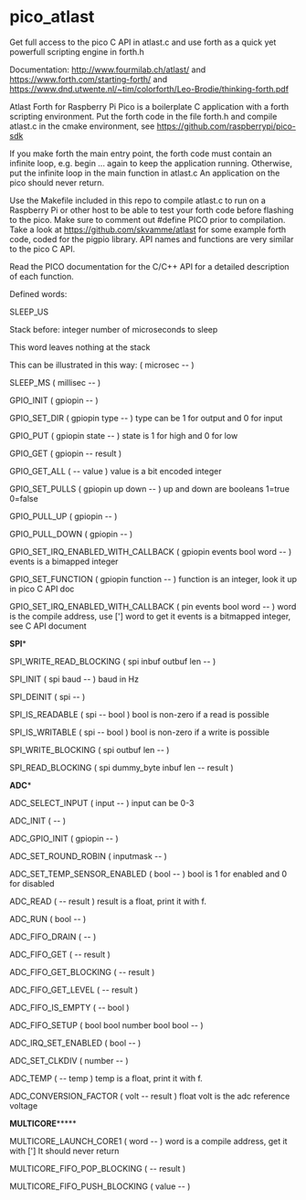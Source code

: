 # pico_atlast 

Get full access to the pico C API in atlast.c and use forth as a quick yet powerfull scripting engine in forth.h

Documentation: http://www.fourmilab.ch/atlast/ and https://www.forth.com/starting-forth/ and https://www.dnd.utwente.nl/~tim/colorforth/Leo-Brodie/thinking-forth.pdf

Atlast Forth for Raspberry Pi Pico is a boilerplate C application with a forth scripting environment. Put the forth code in the file forth.h and compile atlast.c in the cmake environment, see https://github.com/raspberrypi/pico-sdk 

If you make forth the main entry point, the forth code must contain an infinite loop, e.g. begin ... again to keep the application running. Otherwise, put the infinite loop in the main function in atlast.c An application on the pico should never return.

Use the Makefile included in this repo to compile atlast.c to run on a Raspberry Pi or other host to be able to test your forth code before flashing to the pico. Make sure to comment out #define PICO prior to compilation. Take a look at https://github.com/skvamme/atlast for some example forth code, coded for the pigpio library. API names and functions are very similar to the pico C API.

Read the PICO documentation for the C/C++ API for a detailed description of each function.

Defined words:

SLEEP_US

Stack before: integer number of microseconds to sleep
	
This word leaves nothing at the stack
	
This can be illustrated in this way: ( microsec -- )

SLEEP_MS
	( millisec -- )

GPIO_INIT
	( gpiopin --  )

GPIO_SET_DIR
	( gpiopin type  --  ) type can be 1 for output and 0 for input

GPIO_PUT
	( gpiopin state --  ) state is 1 for high and 0 for low

GPIO_GET
	( gpiopin -- result )

GPIO_GET_ALL
	(  -- value ) value is a bit encoded integer

GPIO_SET_PULLS
	( gpiopin up down --  ) up and down are booleans 1=true 0=false

GPIO_PULL_UP
	( gpiopin --  )

GPIO_PULL_DOWN
	( gpiopin --  )

GPIO_SET_IRQ_ENABLED_WITH_CALLBACK
	( gpiopin events bool word --  ) events is a bimapped integer

GPIO_SET_FUNCTION
	( gpiopin function --  ) function is an integer, look it up in pico C API doc
	
GPIO_SET_IRQ_ENABLED_WITH_CALLBACK
	( pin events bool word -- ) word is the compile address, use ['] word to get it
	events is a bitmapped integer, see C API document
	
******************SPI*******************

SPI_WRITE_READ_BLOCKING
	( spi inbuf outbuf len --  )

SPI_INIT
	( spi baud --  ) baud in Hz

SPI_DEINIT
	( spi --  )

SPI_IS_READABLE
	( spi -- bool ) bool is non-zero if a read is possible

SPI_IS_WRITABLE
	( spi -- bool ) bool is non-zero if a write is possible

SPI_WRITE_BLOCKING
	( spi outbuf len -- )

SPI_READ_BLOCKING
	( spi dummy_byte inbuf len -- result )

******************ADC*******************

ADC_SELECT_INPUT
	( input --  ) input can be 0-3

ADC_INIT
	(  --  )

ADC_GPIO_INIT
	( gpiopin --  )

ADC_SET_ROUND_ROBIN
	( inputmask --  )

ADC_SET_TEMP_SENSOR_ENABLED
	( bool -- ) bool is 1 for enabled and 0 for disabled

ADC_READ
	(  -- result ) result is a float, print it with f.

ADC_RUN
	( bool --  )

ADC_FIFO_DRAIN
	(  --  )

ADC_FIFO_GET
	(  -- result )

ADC_FIFO_GET_BLOCKING
	(  -- result )

ADC_FIFO_GET_LEVEL
	(  -- result )

ADC_FIFO_IS_EMPTY
	( -- bool )

ADC_FIFO_SETUP
	( bool bool number bool bool --  )

ADC_IRQ_SET_ENABLED
	( bool --  )

ADC_SET_CLKDIV
	( number -- )

ADC_TEMP
	(  -- temp ) temp is a float, print it with f.

ADC_CONVERSION_FACTOR
	( volt -- result ) float volt is the adc reference voltage
	
**************MULTICORE*******************
	
MULTICORE_LAUNCH_CORE1
	( word -- ) word is a compile address, get it with ['] It should never return

MULTICORE_FIFO_POP_BLOCKING
	( -- result )

MULTICORE_FIFO_PUSH_BLOCKING
	( value -- )


